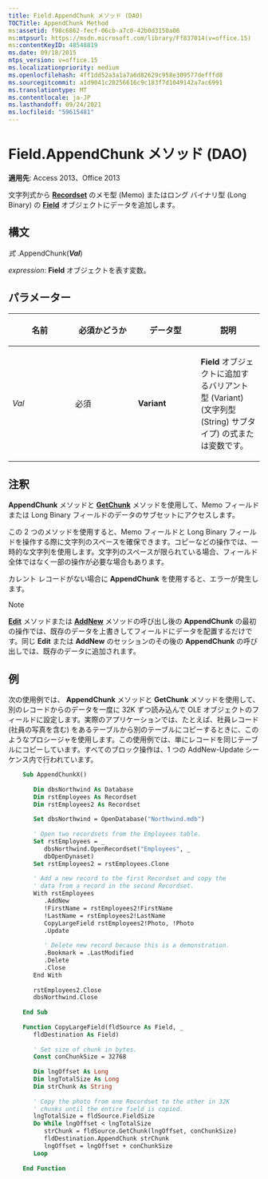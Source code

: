 ```yaml
---
title: Field.AppendChunk メソッド (DAO)
TOCTitle: AppendChunk Method
ms:assetid: f98c6862-fecf-06cb-a7c0-42b0d3150a06
ms:mtpsurl: https://msdn.microsoft.com/library/Ff837014(v=office.15)
ms:contentKeyID: 48548819
ms.date: 09/18/2015
mtps_version: v=office.15
ms.localizationpriority: medium
ms.openlocfilehash: 4ff1dd52a3a1a7a6d82629c958e309577defffd8
ms.sourcegitcommit: a1d9041c20256616c9c183f7d1049142a7ac6991
ms.translationtype: MT
ms.contentlocale: ja-JP
ms.lasthandoff: 09/24/2021
ms.locfileid: "59615481"
---
```

# <a name="fieldappendchunk-method-dao"></a>Field.AppendChunk メソッド (DAO)

**適用先**: Access 2013、Office 2013

文字列式から **[Recordset](field-object-dao.md)** のメモ型 (Memo) またはロング バイナリ型 (Long Binary) の **[Field](recordset-object-dao.md)** オブジェクトにデータを追加します。

## <a name="syntax"></a>構文

*式* .AppendChunk(***Val***)

*expression*: **Field** オブジェクトを表す変数。

## <a name="parameters"></a>パラメーター

<table>
<colgroup>
<col style="width: 25%" />
<col style="width: 25%" />
<col style="width: 25%" />
<col style="width: 25%" />
</colgroup>
<thead>
<tr class="header">
<th><p>名前</p></th>
<th><p>必須かどうか</p></th>
<th><p>データ型</p></th>
<th><p>説明</p></th>
</tr>
</thead>
<tbody>
<tr class="odd">
<td><p><em>Val</em></p></td>
<td><p>必須</p></td>
<td><p><strong>Variant</strong></p></td>
<td><p><strong>Field</strong> オブジェクトに追加するバリアント型 (Variant) (文字列型 (String) サブタイプ) の式または変数です。</p></td>
</tr>
</tbody>
</table>


## <a name="remarks"></a>注釈

**AppendChunk** メソッドと **[GetChunk](field-getchunk-method-dao.md)** メソッドを使用して、Memo フィールドまたは Long Binary フィールドのデータのサブセットにアクセスします。

この 2 つのメソッドを使用すると、Memo フィールドと Long Binary フィールドを操作する際に文字列のスペースを確保できます。コピーなどの操作では、一時的な文字列を使用します。文字列のスペースが限られている場合、フィールド全体ではなく一部の操作が必要な場合もあります。

カレント レコードがない場合に **AppendChunk** を使用すると、エラーが発生します。

> [!NOTE]
> [**Edit**](recordset-edit-method-dao.md) メソッドまたは [**AddNew**](recordset-addnew-method-dao.md) メソッドの呼び出し後の **AppendChunk** の最初の操作では、既存のデータを上書きしてフィールドにデータを配置するだけです。同じ **Edit** または **AddNew** のセッションのその後の **AppendChunk** の呼び出しでは、既存のデータに追加されます。

## <a name="example"></a>例

次の使用例では、 **AppendChunk** メソッドと **GetChunk** メソッドを使用して、別のレコードからのデータを一度に 32K ずつ読み込んで OLE オブジェクトのフィールドに設定します。実際のアプリケーションでは、たとえば、社員レコード (社員の写真を含む) をあるテーブルから別のテーブルにコピーするときに、このようなプロシージャを使用します。この使用例では、単にレコードを同じテーブルにコピーしています。すべてのブロック操作は、1 つの AddNew-Update シーケンス内で行われています。

```vb
    Sub AppendChunkX() 
     
       Dim dbsNorthwind As Database 
       Dim rstEmployees As Recordset 
       Dim rstEmployees2 As Recordset 
     
       Set dbsNorthwind = OpenDatabase("Northwind.mdb") 
     
       ' Open two recordsets from the Employees table. 
       Set rstEmployees = _ 
          dbsNorthwind.OpenRecordset("Employees", _ 
          dbOpenDynaset) 
       Set rstEmployees2 = rstEmployees.Clone 
     
       ' Add a new record to the first Recordset and copy the  
       ' data from a record in the second Recordset. 
       With rstEmployees 
          .AddNew 
          !FirstName = rstEmployees2!FirstName 
          !LastName = rstEmployees2!LastName 
          CopyLargeField rstEmployees2!Photo, !Photo 
          .Update 
     
          ' Delete new record because this is a demonstration. 
          .Bookmark = .LastModified 
          .Delete 
          .Close 
       End With 
     
       rstEmployees2.Close 
       dbsNorthwind.Close 
     
    End Sub 
     
    Function CopyLargeField(fldSource As Field, _ 
       fldDestination As Field) 
     
       ' Set size of chunk in bytes. 
       Const conChunkSize = 32768 
     
       Dim lngOffset As Long 
       Dim lngTotalSize As Long 
       Dim strChunk As String 
     
       ' Copy the photo from one Recordset to the other in 32K  
       ' chunks until the entire field is copied. 
       lngTotalSize = fldSource.FieldSize 
       Do While lngOffset < lngTotalSize 
          strChunk = fldSource.GetChunk(lngOffset, conChunkSize) 
          fldDestination.AppendChunk strChunk 
          lngOffset = lngOffset + conChunkSize 
       Loop 
     
    End Function
```
